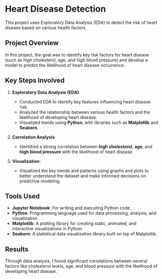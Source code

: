 # Heart Disease Detection

This project uses Exploratory Data Analysis (EDA) to detect the risk of heart disease based on various health factors.

## Project Overview

In this project, the goal was to identify key risk factors for heart disease (such as high cholesterol, age, and high blood pressure) and develop a model to predict the likelihood of heart disease occurrence.

## Key Steps Involved

1. **Exploratory Data Analysis (EDA)**: 
   - Conducted EDA to identify key features influencing heart disease risk.
   - Analyzed the relationship between various health factors and the likelihood of developing heart disease.
   - Visualized trends using **Python**, with libraries such as **Matplotlib** and **Seaborn**.

2. **Correlation Analysis**: 
   - Identified a strong correlation between **high cholesterol**, **age**, and **high blood pressure** with the likelihood of heart disease.

3. **Visualization**: 
   - Visualized the key trends and patterns using graphs and plots to better understand the dataset and make informed decisions on predictive modeling.

## Tools Used

- **Jupyter Notebook**: For writing and executing Python code.
- **Python**: Programming language used for data processing, analysis, and visualization.
- **Matplotlib**: A plotting library for creating static, animated, and interactive visualizations in Python.
- **Seaborn**: A statistical data visualization library built on top of Matplotlib.

## Results

Through data analysis, I found significant correlations between several factors like cholesterol levels, age, and blood pressure with the likelihood of developing heart disease.



